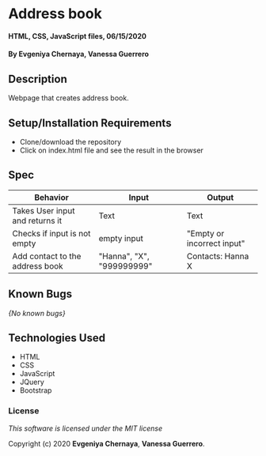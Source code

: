# Address book

#### HTML, CSS, JavaScript files, 06/15/2020

#### By **Evgeniya Chernaya**, **Vanessa Guerrero**

## Description

Webpage that creates address book.

## Setup/Installation Requirements

* Clone/download the repository
* Click on index.html file and see the result in the browser

## Spec

| Behavior | Input | Output|
|----------|-------|-------|
| Takes User input and returns it | Text | Text |
| Checks if input is not empty | empty input | "Empty or incorrect input" |
| Add contact to the address book | "Hanna", "X", "999999999" | Contacts: Hanna X |

## Known Bugs

_{No known bugs}_


## Technologies Used

  * HTML
  * CSS
  * JavaScript
  * JQuery
  * Bootstrap

### License

_This software is licensed under the MIT license_

Copyright (c) 2020 **Evgeniya Chernaya**, **Vanessa Guerrero**.
